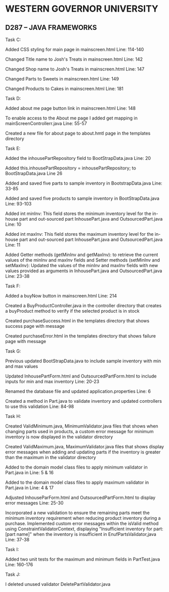 # WESTERN GOVERNOR UNIVERSITY 
## D287 – JAVA FRAMEWORKS

Task C:

Added CSS styling for main page in mainscreen.html Line: 114-140

Changed Title name to Josh's Treats in mainscreen.html Line: 142

Changed Shop name to Josh's Treats in mainscreen.html Line: 147

Changed  Parts to Sweets in mainscreen.html Line: 149

Changed Products to Cakes in mainscreen.html Line: 181

Task D:

Added about me page button link in mainscreen.html Line: 148

To enable access to the About me page I added get mapping in mainScreenControllerr.java Line: 55-57

Created a new file for about page to about.hmtl page in the templates directory

Task E:

Added the inhousePartRepository field to BootStrapData.java Line: 20

Added this.inhousePartRepository = inhousePartRepository; to BootStrapData.java Line 26

Added and saved five parts to sample inventory in BootstrapData.java Line: 33-85

Added and saved five products to sample inventory in BootStrapData.java Line: 93-103

Added int minInv: This field stores the minimum inventory level for the in-house part and out-sourced part InhousePart.java and OutsourcedPart.java Line: 10

Added int maxInv: This field stores the maximum inventory level for the in-house part and out-sourced part InhousePart.java and OutsourcedPart.java  Line: 11

Added Getter methods (getMinInv and getMaxInv): to retrieve the current values of the minInv and maxInv fields and Setter methods (setMinInv and setMaxInv): Updated the values of the minInv and maxInv fields with new values provided as arguments in InhousePart.java and OutsourcedPart.java
Line: 23-38

Task F:

Added a buyNow button in mainscreen.html Line: 214

Created a BuyProductController.java in the controller directory that creates a buyProduct method to verify if the selected product is in stock 

Created purchaseSuccess.html in the templates directory that shows success page with message 

Created purchaseError.html in the templates directory that shows failure page with message 

Task G:

Previous updated BootStrapData.java to include sample inventory with min and max values 

Updated InhousePartForm.html and OutsourcedPartForm.html to include inputs for min and max inventory Line: 20-23

Renamed the database file and updated application.properties Line: 6

Created a method in Part.java to validate inventory and updated controllers to use this validation Line: 84-98

Task H:

Created ValidMinimum.java, MinimumValidator.java files that shows when changing parts used in products, a custom error message for minimum inventory is now displayed in the validator directory 

Created ValidMaximum.java, MaximumValidator.java files that shows display error messages when adding and updating parts if the inventory is greater than the maximum in the validator directory

Added to the domain model class files to apply minimum validator in Part.java in Line: 5 & 16

Added to the domain model class files to apply maximum validator in Part.java in Line: 4 & 17

Adjusted InhouseParForm.html and OutsourcedPartForm.html to display error messages Line: 25-30

Incorporated a new validation to ensure the remaining parts meet the minimum inventory requirement when reducing product inventory during a purchase. Implemented custom error messages within the isValid method using ConstraintValidatorContext, displaying "Insufficient inventory for part: [part name]" when the inventory is insufficient in EnufPartsValidator,java Line: 37-38

Task I:

Added two unit tests for the maximum and minimum fields in PartTest.java Line: 160-176

Task J:

I deleted unused validator DeletePartValidator.java